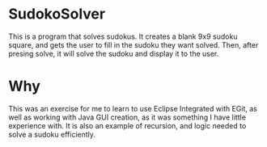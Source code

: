 # SudokoSolver
This is a program that solves sudokus. It creates a blank 9x9 sudoku square, and gets the user to fill in the sudoku they want
solved. Then, after presing solve, it will solve the sudoku and display it to the user.

# Why
This was an exercise for me to learn to use Eclipse Integrated with EGit, as well as working with Java GUI creation, as it was 
something I have little experience with. It is also an example of recursion, and logic needed to solve a sudoku efficiently.
